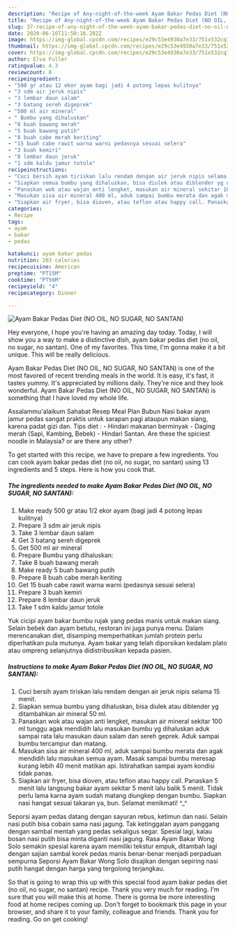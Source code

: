 ```yaml
---
description: "Recipe of Any-night-of-the-week Ayam Bakar Pedas Diet (NO OIL, NO SUGAR, NO SANTAN)"
title: "Recipe of Any-night-of-the-week Ayam Bakar Pedas Diet (NO OIL, NO SUGAR, NO SANTAN)"
slug: 37-recipe-of-any-night-of-the-week-ayam-bakar-pedas-diet-no-oil-no-sugar-no-santan
date: 2020-06-16T11:50:16.282Z
image: https://img-global.cpcdn.com/recipes/e29c53e4930a7e33/751x532cq70/ayam-bakar-pedas-diet-no-oil-no-sugar-no-santan-foto-resep-utama.jpg
thumbnail: https://img-global.cpcdn.com/recipes/e29c53e4930a7e33/751x532cq70/ayam-bakar-pedas-diet-no-oil-no-sugar-no-santan-foto-resep-utama.jpg
cover: https://img-global.cpcdn.com/recipes/e29c53e4930a7e33/751x532cq70/ayam-bakar-pedas-diet-no-oil-no-sugar-no-santan-foto-resep-utama.jpg
author: Elva Fuller
ratingvalue: 4.3
reviewcount: 8
recipeingredient:
- "500 gr atau 12 ekor ayam bagi jadi 4 potong lepas kulitnya"
- "3 sdm air jeruk nipis"
- "3 lembar daun salam"
- "3 batang sereh digeprek"
- "500 ml air mineral"
- " Bumbu yang dihaluskan"
- "8 buah bawang merah"
- "5 buah bawang putih"
- "8 buah cabe merah keriting"
- "15 buah cabe rawit warna warni pedasnya sesuai selera"
- "3 buah kemiri"
- "8 lembar daun jeruk"
- "1 sdm kaldu jamur totole"
recipeinstructions:
- "Cuci bersih ayam tiriskan lalu rendam dengan air jeruk nipis selama 15 menit."
- "Siapkan semua bumbu yang dihaluskan, bisa diulek atau diblender yg ditambahkan air mineral 50 ml."
- "Panaskan wok atau wajan anti lengket, masukan air mineral sekitar 100 ml tunggu agak mendidih lalu masukan bumbu yg dihaluskan aduk sampai rata lalu masukan daun salam dan sereh geprek. Aduk sampai bumbu tercampur dan matang."
- "Masukan sisa air mineral 400 ml, aduk sampai bumbu merata dan agak mendidih lalu masukan semua ayam. Masak sampai bumbu meresap kurang lebih 40 menit matikan api. Istirahatkan sampai ayam kondisi tidak panas."
- "Siapkan air fryer, bisa dioven, atau teflon atau happy call. Panaskan 5 menit lalu langsung bakar ayam sekitar 5 menit lalu balik 5 menit. Tidak perlu lama karna ayam sudah matang diungkep dengan bumbu. Siapkan nasi hangat sesuai takaran ya, bun. Selamat menikmati! ^_^"
categories:
- Recipe
tags:
- ayam
- bakar
- pedas

katakunci: ayam bakar pedas 
nutrition: 203 calories
recipecuisine: American
preptime: "PT15M"
cooktime: "PT56M"
recipeyield: "4"
recipecategory: Dinner

---
```



![Ayam Bakar Pedas Diet (NO OIL, NO SUGAR, NO SANTAN)](https://img-global.cpcdn.com/recipes/e29c53e4930a7e33/751x532cq70/ayam-bakar-pedas-diet-no-oil-no-sugar-no-santan-foto-resep-utama.jpg)

Hey everyone, I hope you're having an amazing day today. Today, I will show you a way to make a distinctive dish, ayam bakar pedas diet (no oil, no sugar, no santan). One of my favorites. This time, I'm gonna make it a bit unique. This will be really delicious.

Ayam Bakar Pedas Diet (NO OIL, NO SUGAR, NO SANTAN) is one of the most favored of recent trending meals in the world. It is easy, it's fast, it tastes yummy. It's appreciated by millions daily. They're nice and they look wonderful. Ayam Bakar Pedas Diet (NO OIL, NO SUGAR, NO SANTAN) is something that I have loved my whole life.

Assalammu&#39;alaikum Sahabat Resep Meal Plan Bubun Nasi bakar ayam jamur pedas sangat praktis untuk sarapan pagi ataupun makan siang, karena padat gizi dan. Tips diet : - Hindari makanan berminyak - Daging merah (Sapi, Kambing, Bebek) - Hindari Santan. Are these the spiciest noodle in Malaysia? or are there any other?


To get started with this recipe, we have to prepare a few ingredients. You can cook ayam bakar pedas diet (no oil, no sugar, no santan) using 13 ingredients and 5 steps. Here is how you cook that.

<!--inarticleads1-->

##### The ingredients needed to make Ayam Bakar Pedas Diet (NO OIL, NO SUGAR, NO SANTAN):

1. Make ready 500 gr atau 1/2 ekor ayam (bagi jadi 4 potong lepas kulitnya)
1. Prepare 3 sdm air jeruk nipis
1. Take 3 lembar daun salam
1. Get 3 batang sereh digeprek
1. Get 500 ml air mineral
1. Prepare  Bumbu yang dihaluskan:
1. Take 8 buah bawang merah
1. Make ready 5 buah bawang putih
1. Prepare 8 buah cabe merah keriting
1. Get 15 buah cabe rawit warna warni (pedasnya sesuai selera)
1. Prepare 3 buah kemiri
1. Prepare 8 lembar daun jeruk
1. Take 1 sdm kaldu jamur totole


Yuk cicipi ayam bakar bumbu rujak yang pedas manis untuk makan siang. Selain bebek dan ayam betutu, restoran ini juga punya menu. Dalam merencanakan diet, disamping memperhatikan jumlah protein perlu diperhatikan pula mutunya. Ayam bakar yang telah diporsikan kedalam plato atau ompreng selanjutnya didistribusikan kepada pasien. 

<!--inarticleads2-->

##### Instructions to make Ayam Bakar Pedas Diet (NO OIL, NO SUGAR, NO SANTAN):

1. Cuci bersih ayam tiriskan lalu rendam dengan air jeruk nipis selama 15 menit.
1. Siapkan semua bumbu yang dihaluskan, bisa diulek atau diblender yg ditambahkan air mineral 50 ml.
1. Panaskan wok atau wajan anti lengket, masukan air mineral sekitar 100 ml tunggu agak mendidih lalu masukan bumbu yg dihaluskan aduk sampai rata lalu masukan daun salam dan sereh geprek. Aduk sampai bumbu tercampur dan matang.
1. Masukan sisa air mineral 400 ml, aduk sampai bumbu merata dan agak mendidih lalu masukan semua ayam. Masak sampai bumbu meresap kurang lebih 40 menit matikan api. Istirahatkan sampai ayam kondisi tidak panas.
1. Siapkan air fryer, bisa dioven, atau teflon atau happy call. Panaskan 5 menit lalu langsung bakar ayam sekitar 5 menit lalu balik 5 menit. Tidak perlu lama karna ayam sudah matang diungkep dengan bumbu. Siapkan nasi hangat sesuai takaran ya, bun. Selamat menikmati! ^_^


Seporsi ayam pedas datang dengan sayuran rebus, ketimun dan nasi. Selain nasi putih bisa cobain sama nasi jagung. Tak ketinggalan ayam panggang dengan sambal mentah yang pedas sekaligus segar. Spesial lagi, kalau bosan nasi putih bisa minta diganti nasi jagung. Rasa Ayam Bakar Wong Solo semakin spesial karena ayam memiliki tekstur empuk, ditambah lagi dengan sajian sambal korek pedas manis benar-benar menjadi perpaduan sempurna Seporsi Ayam Bakar Wong Solo disajikan dengan sepiring nasi putih hangat dengan harga yang tergolong terjangkau. 

So that is going to wrap this up with this special food ayam bakar pedas diet (no oil, no sugar, no santan) recipe. Thank you very much for reading. I'm sure that you will make this at home. There is gonna be more interesting food at home recipes coming up. Don't forget to bookmark this page in your browser, and share it to your family, colleague and friends. Thank you for reading. Go on get cooking!
